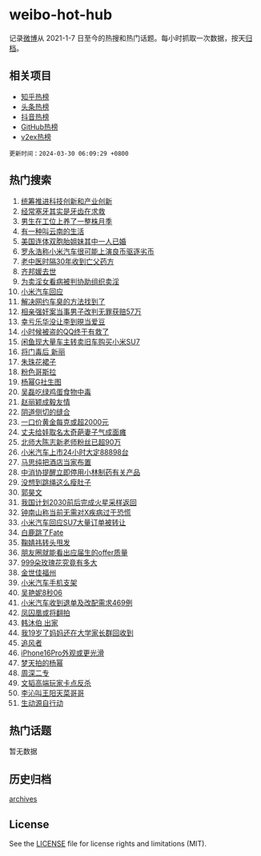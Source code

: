 # weibo-hot-hub

记录[微博](https://www.weibo.com)从 2021-1-7 日至今的热搜和热门话题。每小时抓取一次数据，按天[归档](archives)。

## 相关项目

- [知乎热榜](https://github.com/lonnyzhang423/zhihu-hot-hub)
- [头条热榜](https://github.com/lonnyzhang423/toutiao-hot-hub)
- [抖音热榜](https://github.com/lonnyzhang423/douyin-hot-hub)
- [GitHub热榜](https://github.com/lonnyzhang423/github-hot-hub)
- [v2ex热榜](https://github.com/lonnyzhang423/v2ex-hot-hub)


`更新时间：2024-03-30 06:09:29 +0800`

## 热门搜索

1. [统筹推进科技创新和产业创新](https://m.weibo.cn/search?containerid=100103type%3D1%26t%3D10%26q%3D%23%E7%BB%9F%E7%AD%B9%E6%8E%A8%E8%BF%9B%E7%A7%91%E6%8A%80%E5%88%9B%E6%96%B0%E5%92%8C%E4%BA%A7%E4%B8%9A%E5%88%9B%E6%96%B0%23&stream_entry_id=51&isnewpage=1&extparam=seat%3D1%26filter_type%3Drealtimehot%26c_type%3D51%26dgr%3D0%26cate%3D10103%26q%3D%2523%25E7%25BB%259F%25E7%25AD%25B9%25E6%258E%25A8%25E8%25BF%259B%25E7%25A7%2591%25E6%258A%2580%25E5%2588%259B%25E6%2596%25B0%25E5%2592%258C%25E4%25BA%25A7%25E4%25B8%259A%25E5%2588%259B%25E6%2596%25B0%2523%26stream_entry_id%3D51%26pos%3D0%26display_time%3D1711750168%26pre_seqid%3D1711750168275032767196)
1. [经常塞牙其实是牙齿在求救](https://m.weibo.cn/search?containerid=100103type%3D1%26t%3D10%26q%3D%23%E7%BB%8F%E5%B8%B8%E5%A1%9E%E7%89%99%E5%85%B6%E5%AE%9E%E6%98%AF%E7%89%99%E9%BD%BF%E5%9C%A8%E6%B1%82%E6%95%91%23&stream_entry_id=31&isnewpage=1&extparam=seat%3D1%26filter_type%3Drealtimehot%26q%3D%2523%25E7%25BB%258F%25E5%25B8%25B8%25E5%25A1%259E%25E7%2589%2599%25E5%2585%25B6%25E5%25AE%259E%25E6%2598%25AF%25E7%2589%2599%25E9%25BD%25BF%25E5%259C%25A8%25E6%25B1%2582%25E6%2595%2591%2523%26pos%3D0%26stream_entry_id%3D31%26lcate%3D5001%26c_type%3D31%26band_rank%3D1%26cate%3D5001%26realpos%3D1%26flag%3D2%26dgr%3D0%26display_time%3D1711750168%26pre_seqid%3D1711750168275032767196)
1. [男生在工位上养了一整株月季](https://m.weibo.cn/search?containerid=100103type%3D1%26t%3D10%26q%3D%23%E7%94%B7%E7%94%9F%E5%9C%A8%E5%B7%A5%E4%BD%8D%E4%B8%8A%E5%85%BB%E4%BA%86%E4%B8%80%E6%95%B4%E6%A0%AA%E6%9C%88%E5%AD%A3%23&stream_entry_id=31&isnewpage=1&extparam=seat%3D1%26filter_type%3Drealtimehot%26q%3D%2523%25E7%2594%25B7%25E7%2594%259F%25E5%259C%25A8%25E5%25B7%25A5%25E4%25BD%258D%25E4%25B8%258A%25E5%2585%25BB%25E4%25BA%2586%25E4%25B8%2580%25E6%2595%25B4%25E6%25A0%25AA%25E6%259C%2588%25E5%25AD%25A3%2523%26pos%3D1%26stream_entry_id%3D31%26lcate%3D5001%26c_type%3D31%26band_rank%3D2%26cate%3D5001%26realpos%3D2%26flag%3D32768%26dgr%3D0%26display_time%3D1711750168%26pre_seqid%3D1711750168275032767196)
1. [有一种叫云南的生活](https://m.weibo.cn/search?containerid=100103type%3D1%26t%3D10%26q%3D%23%E6%9C%89%E4%B8%80%E7%A7%8D%E5%8F%AB%E4%BA%91%E5%8D%97%E7%9A%84%E7%94%9F%E6%B4%BB%23&stream_entry_id=31&isnewpage=1&extparam=seat%3D1%26filter_type%3Drealtimehot%26q%3D%2523%25E6%259C%2589%25E4%25B8%2580%25E7%25A7%258D%25E5%258F%25AB%25E4%25BA%2591%25E5%258D%2597%25E7%259A%2584%25E7%2594%259F%25E6%25B4%25BB%2523%26pos%3D2%26stream_entry_id%3D31%26lcate%3D5001%26c_type%3D31%26band_rank%3D3%26cate%3D5001%26realpos%3D3%26flag%3D0%26dgr%3D0%26display_time%3D1711750168%26pre_seqid%3D1711750168275032767196)
1. [美国连体双胞胎姐妹其中一人已婚](https://m.weibo.cn/search?containerid=100103type%3D1%26t%3D10%26q%3D%23%E7%BE%8E%E5%9B%BD%E8%BF%9E%E4%BD%93%E5%8F%8C%E8%83%9E%E8%83%8E%E5%A7%90%E5%A6%B9%E5%85%B6%E4%B8%AD%E4%B8%80%E4%BA%BA%E5%B7%B2%E5%A9%9A%23&stream_entry_id=31&isnewpage=1&extparam=seat%3D1%26filter_type%3Drealtimehot%26q%3D%2523%25E7%25BE%258E%25E5%259B%25BD%25E8%25BF%259E%25E4%25BD%2593%25E5%258F%258C%25E8%2583%259E%25E8%2583%258E%25E5%25A7%2590%25E5%25A6%25B9%25E5%2585%25B6%25E4%25B8%25AD%25E4%25B8%2580%25E4%25BA%25BA%25E5%25B7%25B2%25E5%25A9%259A%2523%26pos%3D3%26stream_entry_id%3D31%26lcate%3D5001%26c_type%3D31%26band_rank%3D4%26cate%3D5001%26realpos%3D4%26flag%3D2%26dgr%3D0%26display_time%3D1711750168%26pre_seqid%3D1711750168275032767196)
1. [罗永浩称小米汽车很可能上演良币驱逐劣币](https://m.weibo.cn/search?containerid=100103type%3D1%26t%3D10%26q%3D%23%E7%BD%97%E6%B0%B8%E6%B5%A9%E7%A7%B0%E5%B0%8F%E7%B1%B3%E6%B1%BD%E8%BD%A6%E5%BE%88%E5%8F%AF%E8%83%BD%E4%B8%8A%E6%BC%94%E8%89%AF%E5%B8%81%E9%A9%B1%E9%80%90%E5%8A%A3%E5%B8%81%23&stream_entry_id=31&isnewpage=1&extparam=seat%3D1%26filter_type%3Drealtimehot%26q%3D%2523%25E7%25BD%2597%25E6%25B0%25B8%25E6%25B5%25A9%25E7%25A7%25B0%25E5%25B0%258F%25E7%25B1%25B3%25E6%25B1%25BD%25E8%25BD%25A6%25E5%25BE%2588%25E5%258F%25AF%25E8%2583%25BD%25E4%25B8%258A%25E6%25BC%2594%25E8%2589%25AF%25E5%25B8%2581%25E9%25A9%25B1%25E9%2580%2590%25E5%258A%25A3%25E5%25B8%2581%2523%26pos%3D4%26stream_entry_id%3D31%26lcate%3D5001%26c_type%3D31%26band_rank%3D5%26cate%3D5001%26realpos%3D5%26flag%3D2%26dgr%3D0%26display_time%3D1711750168%26pre_seqid%3D1711750168275032767196)
1. [老中医时隔30年收到亡父药方](https://m.weibo.cn/search?containerid=100103type%3D1%26t%3D10%26q%3D%23%E8%80%81%E4%B8%AD%E5%8C%BB%E6%97%B6%E9%9A%9430%E5%B9%B4%E6%94%B6%E5%88%B0%E4%BA%A1%E7%88%B6%E8%8D%AF%E6%96%B9%23&stream_entry_id=31&isnewpage=1&extparam=seat%3D1%26filter_type%3Drealtimehot%26q%3D%2523%25E8%2580%2581%25E4%25B8%25AD%25E5%258C%25BB%25E6%2597%25B6%25E9%259A%259430%25E5%25B9%25B4%25E6%2594%25B6%25E5%2588%25B0%25E4%25BA%25A1%25E7%2588%25B6%25E8%258D%25AF%25E6%2596%25B9%2523%26pos%3D5%26stream_entry_id%3D31%26lcate%3D5001%26c_type%3D31%26band_rank%3D6%26cate%3D5001%26realpos%3D6%26flag%3D32768%26dgr%3D0%26display_time%3D1711750168%26pre_seqid%3D1711750168275032767196)
1. [齐邦媛去世](https://m.weibo.cn/search?containerid=100103type%3D1%26t%3D10%26q%3D%23%E9%BD%90%E9%82%A6%E5%AA%9B%E5%8E%BB%E4%B8%96%23&stream_entry_id=31&isnewpage=1&extparam=seat%3D1%26filter_type%3Drealtimehot%26q%3D%2523%25E9%25BD%2590%25E9%2582%25A6%25E5%25AA%259B%25E5%258E%25BB%25E4%25B8%2596%2523%26pos%3D6%26stream_entry_id%3D31%26lcate%3D5001%26c_type%3D31%26band_rank%3D7%26cate%3D5001%26realpos%3D7%26flag%3D0%26dgr%3D0%26display_time%3D1711750168%26pre_seqid%3D1711750168275032767196)
1. [为卖淫女看病被判协助组织卖淫](https://m.weibo.cn/search?containerid=100103type%3D1%26t%3D10%26q%3D%23%E4%B8%BA%E5%8D%96%E6%B7%AB%E5%A5%B3%E7%9C%8B%E7%97%85%E8%A2%AB%E5%88%A4%E5%8D%8F%E5%8A%A9%E7%BB%84%E7%BB%87%E5%8D%96%E6%B7%AB%23&stream_entry_id=31&isnewpage=1&extparam=seat%3D1%26filter_type%3Drealtimehot%26q%3D%2523%25E4%25B8%25BA%25E5%258D%2596%25E6%25B7%25AB%25E5%25A5%25B3%25E7%259C%258B%25E7%2597%2585%25E8%25A2%25AB%25E5%2588%25A4%25E5%258D%258F%25E5%258A%25A9%25E7%25BB%2584%25E7%25BB%2587%25E5%258D%2596%25E6%25B7%25AB%2523%26pos%3D7%26stream_entry_id%3D31%26lcate%3D5001%26c_type%3D31%26band_rank%3D8%26cate%3D5001%26realpos%3D8%26flag%3D2%26dgr%3D0%26display_time%3D1711750168%26pre_seqid%3D1711750168275032767196)
1. [小米汽车回应](https://m.weibo.cn/search?containerid=100103type%3D1%26t%3D10%26q%3D%23%E5%B0%8F%E7%B1%B3%E6%B1%BD%E8%BD%A6%E5%9B%9E%E5%BA%94%23&stream_entry_id=31&isnewpage=1&extparam=seat%3D1%26filter_type%3Drealtimehot%26q%3D%2523%25E5%25B0%258F%25E7%25B1%25B3%25E6%25B1%25BD%25E8%25BD%25A6%25E5%259B%259E%25E5%25BA%2594%2523%26pos%3D8%26stream_entry_id%3D31%26lcate%3D5001%26c_type%3D31%26band_rank%3D9%26cate%3D5001%26realpos%3D9%26flag%3D0%26dgr%3D0%26display_time%3D1711750168%26pre_seqid%3D1711750168275032767196)
1. [解决网约车臭的方法找到了](https://m.weibo.cn/search?containerid=100103type%3D1%26t%3D10%26q%3D%23%E8%A7%A3%E5%86%B3%E7%BD%91%E7%BA%A6%E8%BD%A6%E8%87%AD%E7%9A%84%E6%96%B9%E6%B3%95%E6%89%BE%E5%88%B0%E4%BA%86%23&stream_entry_id=31&isnewpage=1&extparam=seat%3D1%26filter_type%3Drealtimehot%26q%3D%2523%25E8%25A7%25A3%25E5%2586%25B3%25E7%25BD%2591%25E7%25BA%25A6%25E8%25BD%25A6%25E8%2587%25AD%25E7%259A%2584%25E6%2596%25B9%25E6%25B3%2595%25E6%2589%25BE%25E5%2588%25B0%25E4%25BA%2586%2523%26pos%3D9%26stream_entry_id%3D31%26lcate%3D5001%26c_type%3D31%26band_rank%3D10%26cate%3D5001%26realpos%3D10%26flag%3D0%26dgr%3D0%26display_time%3D1711750168%26pre_seqid%3D1711750168275032767196)
1. [相亲强奸案当事男子改判无罪获赔57万](https://m.weibo.cn/search?containerid=100103type%3D1%26t%3D10%26q%3D%23%E7%9B%B8%E4%BA%B2%E5%BC%BA%E5%A5%B8%E6%A1%88%E5%BD%93%E4%BA%8B%E7%94%B7%E5%AD%90%E6%94%B9%E5%88%A4%E6%97%A0%E7%BD%AA%E8%8E%B7%E8%B5%9457%E4%B8%87%23&stream_entry_id=31&isnewpage=1&extparam=seat%3D1%26filter_type%3Drealtimehot%26q%3D%2523%25E7%259B%25B8%25E4%25BA%25B2%25E5%25BC%25BA%25E5%25A5%25B8%25E6%25A1%2588%25E5%25BD%2593%25E4%25BA%258B%25E7%2594%25B7%25E5%25AD%2590%25E6%2594%25B9%25E5%2588%25A4%25E6%2597%25A0%25E7%25BD%25AA%25E8%258E%25B7%25E8%25B5%259457%25E4%25B8%2587%2523%26pos%3D10%26stream_entry_id%3D31%26lcate%3D5001%26c_type%3D31%26band_rank%3D11%26cate%3D5001%26realpos%3D11%26flag%3D2%26dgr%3D0%26display_time%3D1711750168%26pre_seqid%3D1711750168275032767196)
1. [幸亏乐华没让李到晛当爱豆](https://m.weibo.cn/search?containerid=100103type%3D1%26t%3D10%26q%3D%23%E5%B9%B8%E4%BA%8F%E4%B9%90%E5%8D%8E%E6%B2%A1%E8%AE%A9%E6%9D%8E%E5%88%B0%E6%99%9B%E5%BD%93%E7%88%B1%E8%B1%86%23&stream_entry_id=31&isnewpage=1&extparam=seat%3D1%26filter_type%3Drealtimehot%26q%3D%2523%25E5%25B9%25B8%25E4%25BA%258F%25E4%25B9%2590%25E5%258D%258E%25E6%25B2%25A1%25E8%25AE%25A9%25E6%259D%258E%25E5%2588%25B0%25E6%2599%259B%25E5%25BD%2593%25E7%2588%25B1%25E8%25B1%2586%2523%26pos%3D11%26stream_entry_id%3D31%26lcate%3D5001%26c_type%3D31%26band_rank%3D12%26cate%3D5001%26realpos%3D12%26flag%3D2%26dgr%3D0%26display_time%3D1711750168%26pre_seqid%3D1711750168275032767196)
1. [小时候被盗的QQ终于有救了](https://m.weibo.cn/search?containerid=100103type%3D1%26t%3D10%26q%3D%23%E5%B0%8F%E6%97%B6%E5%80%99%E8%A2%AB%E7%9B%97%E7%9A%84QQ%E7%BB%88%E4%BA%8E%E6%9C%89%E6%95%91%E4%BA%86%23&stream_entry_id=31&isnewpage=1&extparam=seat%3D1%26filter_type%3Drealtimehot%26q%3D%2523%25E5%25B0%258F%25E6%2597%25B6%25E5%2580%2599%25E8%25A2%25AB%25E7%259B%2597%25E7%259A%2584QQ%25E7%25BB%2588%25E4%25BA%258E%25E6%259C%2589%25E6%2595%2591%25E4%25BA%2586%2523%26pos%3D12%26stream_entry_id%3D31%26lcate%3D5001%26c_type%3D31%26band_rank%3D13%26cate%3D5001%26realpos%3D13%26flag%3D2%26dgr%3D0%26display_time%3D1711750168%26pre_seqid%3D1711750168275032767196)
1. [闲鱼现大量车主转卖旧车购买小米SU7](https://m.weibo.cn/search?containerid=100103type%3D1%26t%3D10%26q%3D%23%E9%97%B2%E9%B1%BC%E7%8E%B0%E5%A4%A7%E9%87%8F%E8%BD%A6%E4%B8%BB%E8%BD%AC%E5%8D%96%E6%97%A7%E8%BD%A6%E8%B4%AD%E4%B9%B0%E5%B0%8F%E7%B1%B3SU7%23&stream_entry_id=31&isnewpage=1&extparam=seat%3D1%26filter_type%3Drealtimehot%26q%3D%2523%25E9%2597%25B2%25E9%25B1%25BC%25E7%258E%25B0%25E5%25A4%25A7%25E9%2587%258F%25E8%25BD%25A6%25E4%25B8%25BB%25E8%25BD%25AC%25E5%258D%2596%25E6%2597%25A7%25E8%25BD%25A6%25E8%25B4%25AD%25E4%25B9%25B0%25E5%25B0%258F%25E7%25B1%25B3SU7%2523%26pos%3D13%26stream_entry_id%3D31%26lcate%3D5001%26c_type%3D31%26band_rank%3D14%26cate%3D5001%26realpos%3D14%26flag%3D0%26dgr%3D0%26display_time%3D1711750168%26pre_seqid%3D1711750168275032767196)
1. [将门毒后 新丽](https://m.weibo.cn/search?containerid=100103type%3D1%26t%3D10%26q%3D%E5%B0%86%E9%97%A8%E6%AF%92%E5%90%8E+%E6%96%B0%E4%B8%BD&stream_entry_id=31&isnewpage=1&extparam=seat%3D1%26filter_type%3Drealtimehot%26q%3D%25E5%25B0%2586%25E9%2597%25A8%25E6%25AF%2592%25E5%2590%258E%2520%25E6%2596%25B0%25E4%25B8%25BD%26pos%3D14%26stream_entry_id%3D31%26lcate%3D5001%26c_type%3D31%26band_rank%3D15%26cate%3D5001%26realpos%3D15%26flag%3D0%26dgr%3D0%26display_time%3D1711750168%26pre_seqid%3D1711750168275032767196)
1. [朱珠花裙子](https://m.weibo.cn/search?containerid=100103type%3D1%26t%3D10%26q%3D%E6%9C%B1%E7%8F%A0%E8%8A%B1%E8%A3%99%E5%AD%90&stream_entry_id=31&isnewpage=1&extparam=seat%3D1%26filter_type%3Drealtimehot%26q%3D%25E6%259C%25B1%25E7%258F%25A0%25E8%258A%25B1%25E8%25A3%2599%25E5%25AD%2590%26pos%3D15%26stream_entry_id%3D31%26lcate%3D5001%26c_type%3D31%26band_rank%3D16%26cate%3D5001%26realpos%3D16%26flag%3D0%26dgr%3D0%26display_time%3D1711750168%26pre_seqid%3D1711750168275032767196)
1. [粉色哥斯拉](https://m.weibo.cn/search?containerid=100103type%3D1%26t%3D10%26q%3D%E7%B2%89%E8%89%B2%E5%93%A5%E6%96%AF%E6%8B%89&stream_entry_id=31&isnewpage=1&extparam=seat%3D1%26filter_type%3Drealtimehot%26q%3D%25E7%25B2%2589%25E8%2589%25B2%25E5%2593%25A5%25E6%2596%25AF%25E6%258B%2589%26pos%3D16%26stream_entry_id%3D31%26lcate%3D5001%26c_type%3D31%26band_rank%3D17%26cate%3D5001%26realpos%3D17%26flag%3D0%26dgr%3D0%26display_time%3D1711750168%26pre_seqid%3D1711750168275032767196)
1. [杨幂G社生图](https://m.weibo.cn/search?containerid=100103type%3D1%26t%3D10%26q%3D%E6%9D%A8%E5%B9%82G%E7%A4%BE%E7%94%9F%E5%9B%BE&stream_entry_id=31&isnewpage=1&extparam=seat%3D1%26filter_type%3Drealtimehot%26q%3D%25E6%259D%25A8%25E5%25B9%2582G%25E7%25A4%25BE%25E7%2594%259F%25E5%259B%25BE%26pos%3D17%26stream_entry_id%3D31%26lcate%3D5001%26c_type%3D31%26band_rank%3D18%26cate%3D5001%26realpos%3D18%26flag%3D0%26dgr%3D0%26display_time%3D1711750168%26pre_seqid%3D1711750168275032767196)
1. [吴磊吃绿鸡蛋食物中毒](https://m.weibo.cn/search?containerid=100103type%3D1%26t%3D10%26q%3D%23%E5%90%B4%E7%A3%8A%E5%90%83%E7%BB%BF%E9%B8%A1%E8%9B%8B%E9%A3%9F%E7%89%A9%E4%B8%AD%E6%AF%92%23&stream_entry_id=31&isnewpage=1&extparam=seat%3D1%26filter_type%3Drealtimehot%26q%3D%2523%25E5%2590%25B4%25E7%25A3%258A%25E5%2590%2583%25E7%25BB%25BF%25E9%25B8%25A1%25E8%259B%258B%25E9%25A3%259F%25E7%2589%25A9%25E4%25B8%25AD%25E6%25AF%2592%2523%26pos%3D18%26stream_entry_id%3D31%26lcate%3D5001%26c_type%3D31%26band_rank%3D19%26cate%3D5001%26realpos%3D19%26flag%3D0%26dgr%3D0%26display_time%3D1711750168%26pre_seqid%3D1711750168275032767196)
1. [赵丽颖成毅友情](https://m.weibo.cn/search?containerid=100103type%3D1%26t%3D10%26q%3D%E8%B5%B5%E4%B8%BD%E9%A2%96%E6%88%90%E6%AF%85%E5%8F%8B%E6%83%85&stream_entry_id=31&isnewpage=1&extparam=seat%3D1%26filter_type%3Drealtimehot%26q%3D%25E8%25B5%25B5%25E4%25B8%25BD%25E9%25A2%2596%25E6%2588%2590%25E6%25AF%2585%25E5%258F%258B%25E6%2583%2585%26pos%3D19%26stream_entry_id%3D31%26lcate%3D5001%26c_type%3D31%26band_rank%3D20%26cate%3D5001%26realpos%3D20%26flag%3D0%26dgr%3D0%26display_time%3D1711750168%26pre_seqid%3D1711750168275032767196)
1. [阴道侧切的缝合](https://m.weibo.cn/search?containerid=100103type%3D1%26t%3D10%26q%3D%E9%98%B4%E9%81%93%E4%BE%A7%E5%88%87%E7%9A%84%E7%BC%9D%E5%90%88&stream_entry_id=31&isnewpage=1&extparam=seat%3D1%26filter_type%3Drealtimehot%26q%3D%25E9%2598%25B4%25E9%2581%2593%25E4%25BE%25A7%25E5%2588%2587%25E7%259A%2584%25E7%25BC%259D%25E5%2590%2588%26pos%3D20%26stream_entry_id%3D31%26lcate%3D5001%26c_type%3D31%26band_rank%3D21%26cate%3D5001%26realpos%3D21%26flag%3D0%26dgr%3D0%26display_time%3D1711750168%26pre_seqid%3D1711750168275032767196)
1. [一口价黄金每克或超2000元](https://m.weibo.cn/search?containerid=100103type%3D1%26t%3D10%26q%3D%23%E4%B8%80%E5%8F%A3%E4%BB%B7%E9%BB%84%E9%87%91%E6%AF%8F%E5%85%8B%E6%88%96%E8%B6%852000%E5%85%83%23&stream_entry_id=31&isnewpage=1&extparam=seat%3D1%26filter_type%3Drealtimehot%26q%3D%2523%25E4%25B8%2580%25E5%258F%25A3%25E4%25BB%25B7%25E9%25BB%2584%25E9%2587%2591%25E6%25AF%258F%25E5%2585%258B%25E6%2588%2596%25E8%25B6%25852000%25E5%2585%2583%2523%26pos%3D21%26stream_entry_id%3D31%26lcate%3D5001%26c_type%3D31%26band_rank%3D22%26cate%3D5001%26realpos%3D22%26flag%3D0%26dgr%3D0%26display_time%3D1711750168%26pre_seqid%3D1711750168275032767196)
1. [丈夫给娃取名太奇葩妻子气成面瘫](https://m.weibo.cn/search?containerid=100103type%3D1%26t%3D10%26q%3D%23%E4%B8%88%E5%A4%AB%E7%BB%99%E5%A8%83%E5%8F%96%E5%90%8D%E5%A4%AA%E5%A5%87%E8%91%A9%E5%A6%BB%E5%AD%90%E6%B0%94%E6%88%90%E9%9D%A2%E7%98%AB%23&stream_entry_id=31&isnewpage=1&extparam=seat%3D1%26filter_type%3Drealtimehot%26q%3D%2523%25E4%25B8%2588%25E5%25A4%25AB%25E7%25BB%2599%25E5%25A8%2583%25E5%258F%2596%25E5%2590%258D%25E5%25A4%25AA%25E5%25A5%2587%25E8%2591%25A9%25E5%25A6%25BB%25E5%25AD%2590%25E6%25B0%2594%25E6%2588%2590%25E9%259D%25A2%25E7%2598%25AB%2523%26pos%3D22%26stream_entry_id%3D31%26lcate%3D5001%26c_type%3D31%26band_rank%3D23%26cate%3D5001%26realpos%3D23%26flag%3D0%26dgr%3D0%26display_time%3D1711750168%26pre_seqid%3D1711750168275032767196)
1. [北师大陈志新老师粉丝已超90万](https://m.weibo.cn/search?containerid=100103type%3D1%26t%3D10%26q%3D%23%E5%8C%97%E5%B8%88%E5%A4%A7%E9%99%88%E5%BF%97%E6%96%B0%E8%80%81%E5%B8%88%E7%B2%89%E4%B8%9D%E5%B7%B2%E8%B6%8590%E4%B8%87%23&stream_entry_id=31&isnewpage=1&extparam=seat%3D1%26filter_type%3Drealtimehot%26q%3D%2523%25E5%258C%2597%25E5%25B8%2588%25E5%25A4%25A7%25E9%2599%2588%25E5%25BF%2597%25E6%2596%25B0%25E8%2580%2581%25E5%25B8%2588%25E7%25B2%2589%25E4%25B8%259D%25E5%25B7%25B2%25E8%25B6%258590%25E4%25B8%2587%2523%26pos%3D23%26stream_entry_id%3D31%26lcate%3D5001%26c_type%3D31%26band_rank%3D24%26cate%3D5001%26realpos%3D24%26flag%3D1%26dgr%3D0%26display_time%3D1711750168%26pre_seqid%3D1711750168275032767196)
1. [小米汽车上市24小时大定88898台](https://m.weibo.cn/search?containerid=100103type%3D1%26t%3D10%26q%3D%23%E5%B0%8F%E7%B1%B3%E6%B1%BD%E8%BD%A6%E4%B8%8A%E5%B8%8224%E5%B0%8F%E6%97%B6%E5%A4%A7%E5%AE%9A88898%E5%8F%B0%23&stream_entry_id=31&isnewpage=1&extparam=seat%3D1%26filter_type%3Drealtimehot%26q%3D%2523%25E5%25B0%258F%25E7%25B1%25B3%25E6%25B1%25BD%25E8%25BD%25A6%25E4%25B8%258A%25E5%25B8%258224%25E5%25B0%258F%25E6%2597%25B6%25E5%25A4%25A7%25E5%25AE%259A88898%25E5%258F%25B0%2523%26pos%3D24%26stream_entry_id%3D31%26lcate%3D5001%26c_type%3D31%26band_rank%3D25%26cate%3D5001%26realpos%3D25%26flag%3D0%26dgr%3D0%26display_time%3D1711750168%26pre_seqid%3D1711750168275032767196)
1. [马思纯把酒店当家布置](https://m.weibo.cn/search?containerid=100103type%3D1%26t%3D10%26q%3D%23%E9%A9%AC%E6%80%9D%E7%BA%AF%E6%8A%8A%E9%85%92%E5%BA%97%E5%BD%93%E5%AE%B6%E5%B8%83%E7%BD%AE%23&stream_entry_id=31&isnewpage=1&extparam=seat%3D1%26filter_type%3Drealtimehot%26q%3D%2523%25E9%25A9%25AC%25E6%2580%259D%25E7%25BA%25AF%25E6%258A%258A%25E9%2585%2592%25E5%25BA%2597%25E5%25BD%2593%25E5%25AE%25B6%25E5%25B8%2583%25E7%25BD%25AE%2523%26pos%3D25%26stream_entry_id%3D31%26lcate%3D5001%26c_type%3D31%26band_rank%3D26%26cate%3D5001%26realpos%3D26%26flag%3D0%26dgr%3D0%26display_time%3D1711750168%26pre_seqid%3D1711750168275032767196)
1. [中消协提醒立即停用小林制药有关产品](https://m.weibo.cn/search?containerid=100103type%3D1%26t%3D10%26q%3D%23%E4%B8%AD%E6%B6%88%E5%8D%8F%E6%8F%90%E9%86%92%E7%AB%8B%E5%8D%B3%E5%81%9C%E7%94%A8%E5%B0%8F%E6%9E%97%E5%88%B6%E8%8D%AF%E6%9C%89%E5%85%B3%E4%BA%A7%E5%93%81%23&stream_entry_id=31&isnewpage=1&extparam=seat%3D1%26filter_type%3Drealtimehot%26q%3D%2523%25E4%25B8%25AD%25E6%25B6%2588%25E5%258D%258F%25E6%258F%2590%25E9%2586%2592%25E7%25AB%258B%25E5%258D%25B3%25E5%2581%259C%25E7%2594%25A8%25E5%25B0%258F%25E6%259E%2597%25E5%2588%25B6%25E8%258D%25AF%25E6%259C%2589%25E5%2585%25B3%25E4%25BA%25A7%25E5%2593%2581%2523%26pos%3D26%26stream_entry_id%3D31%26lcate%3D5001%26c_type%3D31%26band_rank%3D27%26cate%3D5001%26realpos%3D27%26flag%3D0%26dgr%3D0%26display_time%3D1711750168%26pre_seqid%3D1711750168275032767196)
1. [没想到跳绳这么瘦肚子](https://m.weibo.cn/search?containerid=100103type%3D1%26t%3D10%26q%3D%E6%B2%A1%E6%83%B3%E5%88%B0%E8%B7%B3%E7%BB%B3%E8%BF%99%E4%B9%88%E7%98%A6%E8%82%9A%E5%AD%90&stream_entry_id=31&isnewpage=1&extparam=seat%3D1%26filter_type%3Drealtimehot%26q%3D%25E6%25B2%25A1%25E6%2583%25B3%25E5%2588%25B0%25E8%25B7%25B3%25E7%25BB%25B3%25E8%25BF%2599%25E4%25B9%2588%25E7%2598%25A6%25E8%2582%259A%25E5%25AD%2590%26pos%3D27%26stream_entry_id%3D31%26lcate%3D5001%26c_type%3D31%26band_rank%3D28%26cate%3D5001%26realpos%3D28%26flag%3D0%26dgr%3D0%26display_time%3D1711750168%26pre_seqid%3D1711750168275032767196)
1. [郭昊文](https://m.weibo.cn/search?containerid=100103type%3D1%26t%3D10%26q%3D%E9%83%AD%E6%98%8A%E6%96%87&stream_entry_id=31&isnewpage=1&extparam=seat%3D1%26filter_type%3Drealtimehot%26q%3D%25E9%2583%25AD%25E6%2598%258A%25E6%2596%2587%26pos%3D28%26stream_entry_id%3D31%26lcate%3D5001%26c_type%3D31%26band_rank%3D29%26cate%3D5001%26realpos%3D29%26flag%3D0%26dgr%3D0%26display_time%3D1711750168%26pre_seqid%3D1711750168275032767196)
1. [我国计划2030前后完成火星采样返回](https://m.weibo.cn/search?containerid=100103type%3D1%26t%3D10%26q%3D%23%E6%88%91%E5%9B%BD%E8%AE%A1%E5%88%922030%E5%89%8D%E5%90%8E%E5%AE%8C%E6%88%90%E7%81%AB%E6%98%9F%E9%87%87%E6%A0%B7%E8%BF%94%E5%9B%9E%23&stream_entry_id=31&isnewpage=1&extparam=seat%3D1%26filter_type%3Drealtimehot%26q%3D%2523%25E6%2588%2591%25E5%259B%25BD%25E8%25AE%25A1%25E5%2588%25922030%25E5%2589%258D%25E5%2590%258E%25E5%25AE%258C%25E6%2588%2590%25E7%2581%25AB%25E6%2598%259F%25E9%2587%2587%25E6%25A0%25B7%25E8%25BF%2594%25E5%259B%259E%2523%26pos%3D29%26stream_entry_id%3D31%26lcate%3D5001%26c_type%3D31%26band_rank%3D30%26cate%3D5001%26realpos%3D30%26flag%3D1%26dgr%3D0%26display_time%3D1711750168%26pre_seqid%3D1711750168275032767196)
1. [钟南山称当前无需对X疾病过于恐慌](https://m.weibo.cn/search?containerid=100103type%3D1%26t%3D10%26q%3D%23%E9%92%9F%E5%8D%97%E5%B1%B1%E7%A7%B0%E5%BD%93%E5%89%8D%E6%97%A0%E9%9C%80%E5%AF%B9X%E7%96%BE%E7%97%85%E8%BF%87%E4%BA%8E%E6%81%90%E6%85%8C%23&stream_entry_id=31&isnewpage=1&extparam=seat%3D1%26filter_type%3Drealtimehot%26q%3D%2523%25E9%2592%259F%25E5%258D%2597%25E5%25B1%25B1%25E7%25A7%25B0%25E5%25BD%2593%25E5%2589%258D%25E6%2597%25A0%25E9%259C%2580%25E5%25AF%25B9X%25E7%2596%25BE%25E7%2597%2585%25E8%25BF%2587%25E4%25BA%258E%25E6%2581%2590%25E6%2585%258C%2523%26pos%3D30%26stream_entry_id%3D31%26lcate%3D5001%26c_type%3D31%26band_rank%3D31%26cate%3D5001%26realpos%3D31%26flag%3D0%26dgr%3D0%26display_time%3D1711750168%26pre_seqid%3D1711750168275032767196)
1. [小米汽车回应SU7大量订单被转让](https://m.weibo.cn/search?containerid=100103type%3D1%26t%3D10%26q%3D%23%E5%B0%8F%E7%B1%B3%E6%B1%BD%E8%BD%A6%E5%9B%9E%E5%BA%94SU7%E5%A4%A7%E9%87%8F%E8%AE%A2%E5%8D%95%E8%A2%AB%E8%BD%AC%E8%AE%A9%23&stream_entry_id=31&isnewpage=1&extparam=seat%3D1%26filter_type%3Drealtimehot%26q%3D%2523%25E5%25B0%258F%25E7%25B1%25B3%25E6%25B1%25BD%25E8%25BD%25A6%25E5%259B%259E%25E5%25BA%2594SU7%25E5%25A4%25A7%25E9%2587%258F%25E8%25AE%25A2%25E5%258D%2595%25E8%25A2%25AB%25E8%25BD%25AC%25E8%25AE%25A9%2523%26pos%3D31%26stream_entry_id%3D31%26lcate%3D5001%26c_type%3D31%26band_rank%3D32%26cate%3D5001%26realpos%3D32%26flag%3D0%26dgr%3D0%26display_time%3D1711750168%26pre_seqid%3D1711750168275032767196)
1. [白鹿跳了Fate](https://m.weibo.cn/search?containerid=100103type%3D1%26t%3D10%26q%3D%23%E7%99%BD%E9%B9%BF%E8%B7%B3%E4%BA%86Fate%23&stream_entry_id=31&isnewpage=1&extparam=seat%3D1%26filter_type%3Drealtimehot%26q%3D%2523%25E7%2599%25BD%25E9%25B9%25BF%25E8%25B7%25B3%25E4%25BA%2586Fate%2523%26pos%3D32%26stream_entry_id%3D31%26lcate%3D5001%26c_type%3D31%26band_rank%3D33%26cate%3D5001%26realpos%3D33%26flag%3D0%26dgr%3D0%26display_time%3D1711750168%26pre_seqid%3D1711750168275032767196)
1. [鞠婧祎转头甩发](https://m.weibo.cn/search?containerid=100103type%3D1%26t%3D10%26q%3D%23%E9%9E%A0%E5%A9%A7%E7%A5%8E%E8%BD%AC%E5%A4%B4%E7%94%A9%E5%8F%91%23&stream_entry_id=31&isnewpage=1&extparam=seat%3D1%26filter_type%3Drealtimehot%26q%3D%2523%25E9%259E%25A0%25E5%25A9%25A7%25E7%25A5%258E%25E8%25BD%25AC%25E5%25A4%25B4%25E7%2594%25A9%25E5%258F%2591%2523%26pos%3D33%26stream_entry_id%3D31%26lcate%3D5001%26c_type%3D31%26band_rank%3D34%26cate%3D5001%26realpos%3D34%26flag%3D0%26dgr%3D0%26display_time%3D1711750168%26pre_seqid%3D1711750168275032767196)
1. [朋友圈就能看出应届生的offer质量](https://m.weibo.cn/search?containerid=100103type%3D1%26t%3D10%26q%3D%23%E6%9C%8B%E5%8F%8B%E5%9C%88%E5%B0%B1%E8%83%BD%E7%9C%8B%E5%87%BA%E5%BA%94%E5%B1%8A%E7%94%9F%E7%9A%84offer%E8%B4%A8%E9%87%8F%23&stream_entry_id=31&isnewpage=1&extparam=seat%3D1%26filter_type%3Drealtimehot%26q%3D%2523%25E6%259C%258B%25E5%258F%258B%25E5%259C%2588%25E5%25B0%25B1%25E8%2583%25BD%25E7%259C%258B%25E5%2587%25BA%25E5%25BA%2594%25E5%25B1%258A%25E7%2594%259F%25E7%259A%2584offer%25E8%25B4%25A8%25E9%2587%258F%2523%26pos%3D34%26stream_entry_id%3D31%26lcate%3D5001%26c_type%3D31%26band_rank%3D35%26cate%3D5001%26realpos%3D35%26flag%3D0%26dgr%3D0%26display_time%3D1711750168%26pre_seqid%3D1711750168275032767196)
1. [999朵玫瑰花究竟有多大](https://m.weibo.cn/search?containerid=100103type%3D1%26t%3D10%26q%3D%23999%E6%9C%B5%E7%8E%AB%E7%91%B0%E8%8A%B1%E7%A9%B6%E7%AB%9F%E6%9C%89%E5%A4%9A%E5%A4%A7%23&stream_entry_id=31&isnewpage=1&extparam=seat%3D1%26filter_type%3Drealtimehot%26q%3D%2523999%25E6%259C%25B5%25E7%258E%25AB%25E7%2591%25B0%25E8%258A%25B1%25E7%25A9%25B6%25E7%25AB%259F%25E6%259C%2589%25E5%25A4%259A%25E5%25A4%25A7%2523%26pos%3D35%26stream_entry_id%3D31%26lcate%3D5001%26c_type%3D31%26band_rank%3D36%26cate%3D5001%26realpos%3D36%26flag%3D1%26dgr%3D0%26display_time%3D1711750168%26pre_seqid%3D1711750168275032767196)
1. [金世佳福州](https://m.weibo.cn/search?containerid=100103type%3D1%26t%3D10%26q%3D%E9%87%91%E4%B8%96%E4%BD%B3%E7%A6%8F%E5%B7%9E&stream_entry_id=31&isnewpage=1&extparam=seat%3D1%26filter_type%3Drealtimehot%26q%3D%25E9%2587%2591%25E4%25B8%2596%25E4%25BD%25B3%25E7%25A6%258F%25E5%25B7%259E%26pos%3D36%26stream_entry_id%3D31%26lcate%3D5001%26c_type%3D31%26band_rank%3D37%26cate%3D5001%26realpos%3D37%26flag%3D0%26dgr%3D0%26display_time%3D1711750168%26pre_seqid%3D1711750168275032767196)
1. [小米汽车手机支架](https://m.weibo.cn/search?containerid=100103type%3D1%26t%3D10%26q%3D%23%E5%B0%8F%E7%B1%B3%E6%B1%BD%E8%BD%A6%E6%89%8B%E6%9C%BA%E6%94%AF%E6%9E%B6%23&stream_entry_id=31&isnewpage=1&extparam=seat%3D1%26filter_type%3Drealtimehot%26q%3D%2523%25E5%25B0%258F%25E7%25B1%25B3%25E6%25B1%25BD%25E8%25BD%25A6%25E6%2589%258B%25E6%259C%25BA%25E6%2594%25AF%25E6%259E%25B6%2523%26pos%3D37%26stream_entry_id%3D31%26lcate%3D5001%26c_type%3D31%26band_rank%3D38%26cate%3D5001%26realpos%3D38%26flag%3D0%26dgr%3D0%26display_time%3D1711750168%26pre_seqid%3D1711750168275032767196)
1. [吴艳妮8秒06](https://m.weibo.cn/search?containerid=100103type%3D1%26t%3D10%26q%3D%23%E5%90%B4%E8%89%B3%E5%A6%AE8%E7%A7%9206%23&stream_entry_id=31&isnewpage=1&extparam=seat%3D1%26filter_type%3Drealtimehot%26q%3D%2523%25E5%2590%25B4%25E8%2589%25B3%25E5%25A6%25AE8%25E7%25A7%259206%2523%26pos%3D38%26stream_entry_id%3D31%26lcate%3D5001%26c_type%3D31%26band_rank%3D39%26cate%3D5001%26realpos%3D39%26flag%3D0%26dgr%3D0%26display_time%3D1711750168%26pre_seqid%3D1711750168275032767196)
1. [小米汽车收到退单及改配需求469例](https://m.weibo.cn/search?containerid=100103type%3D1%26t%3D10%26q%3D%23%E5%B0%8F%E7%B1%B3%E6%B1%BD%E8%BD%A6%E6%94%B6%E5%88%B0%E9%80%80%E5%8D%95%E5%8F%8A%E6%94%B9%E9%85%8D%E9%9C%80%E6%B1%82469%E4%BE%8B%23&stream_entry_id=31&isnewpage=1&extparam=seat%3D1%26filter_type%3Drealtimehot%26q%3D%2523%25E5%25B0%258F%25E7%25B1%25B3%25E6%25B1%25BD%25E8%25BD%25A6%25E6%2594%25B6%25E5%2588%25B0%25E9%2580%2580%25E5%258D%2595%25E5%258F%258A%25E6%2594%25B9%25E9%2585%258D%25E9%259C%2580%25E6%25B1%2582469%25E4%25BE%258B%2523%26pos%3D39%26stream_entry_id%3D31%26lcate%3D5001%26c_type%3D31%26band_rank%3D40%26cate%3D5001%26realpos%3D40%26flag%3D0%26dgr%3D0%26display_time%3D1711750168%26pre_seqid%3D1711750168275032767196)
1. [凤囚凰或将翻拍](https://m.weibo.cn/search?containerid=100103type%3D1%26t%3D10%26q%3D%23%E5%87%A4%E5%9B%9A%E5%87%B0%E6%88%96%E5%B0%86%E7%BF%BB%E6%8B%8D%23&stream_entry_id=31&isnewpage=1&extparam=seat%3D1%26filter_type%3Drealtimehot%26q%3D%2523%25E5%2587%25A4%25E5%259B%259A%25E5%2587%25B0%25E6%2588%2596%25E5%25B0%2586%25E7%25BF%25BB%25E6%258B%258D%2523%26pos%3D40%26stream_entry_id%3D31%26lcate%3D5001%26c_type%3D31%26band_rank%3D41%26cate%3D5001%26realpos%3D41%26flag%3D0%26dgr%3D0%26display_time%3D1711750168%26pre_seqid%3D1711750168275032767196)
1. [韩沐伯 出家](https://m.weibo.cn/search?containerid=100103type%3D1%26t%3D10%26q%3D%E9%9F%A9%E6%B2%90%E4%BC%AF+%E5%87%BA%E5%AE%B6&stream_entry_id=31&isnewpage=1&extparam=seat%3D1%26filter_type%3Drealtimehot%26q%3D%25E9%259F%25A9%25E6%25B2%2590%25E4%25BC%25AF%2520%25E5%2587%25BA%25E5%25AE%25B6%26pos%3D41%26stream_entry_id%3D31%26lcate%3D5001%26c_type%3D31%26band_rank%3D42%26cate%3D5001%26realpos%3D42%26flag%3D0%26dgr%3D0%26display_time%3D1711750168%26pre_seqid%3D1711750168275032767196)
1. [我19岁了妈妈还在大学家长群回收到](https://m.weibo.cn/search?containerid=100103type%3D1%26t%3D10%26q%3D%23%E6%88%9119%E5%B2%81%E4%BA%86%E5%A6%88%E5%A6%88%E8%BF%98%E5%9C%A8%E5%A4%A7%E5%AD%A6%E5%AE%B6%E9%95%BF%E7%BE%A4%E5%9B%9E%E6%94%B6%E5%88%B0%23&stream_entry_id=31&isnewpage=1&extparam=seat%3D1%26filter_type%3Drealtimehot%26q%3D%2523%25E6%2588%259119%25E5%25B2%2581%25E4%25BA%2586%25E5%25A6%2588%25E5%25A6%2588%25E8%25BF%2598%25E5%259C%25A8%25E5%25A4%25A7%25E5%25AD%25A6%25E5%25AE%25B6%25E9%2595%25BF%25E7%25BE%25A4%25E5%259B%259E%25E6%2594%25B6%25E5%2588%25B0%2523%26pos%3D42%26stream_entry_id%3D31%26lcate%3D5001%26c_type%3D31%26band_rank%3D43%26cate%3D5001%26realpos%3D43%26flag%3D0%26dgr%3D0%26display_time%3D1711750168%26pre_seqid%3D1711750168275032767196)
1. [追风者](https://m.weibo.cn/search?containerid=100103type%3D1%26t%3D10%26q%3D%E8%BF%BD%E9%A3%8E%E8%80%85&stream_entry_id=31&isnewpage=1&extparam=seat%3D1%26filter_type%3Drealtimehot%26q%3D%25E8%25BF%25BD%25E9%25A3%258E%25E8%2580%2585%26pos%3D43%26stream_entry_id%3D31%26lcate%3D5001%26c_type%3D31%26band_rank%3D44%26cate%3D5001%26realpos%3D44%26flag%3D0%26dgr%3D0%26display_time%3D1711750168%26pre_seqid%3D1711750168275032767196)
1. [iPhone16Pro外观或更光滑](https://m.weibo.cn/search?containerid=100103type%3D1%26t%3D10%26q%3D%23iPhone16Pro%E5%A4%96%E8%A7%82%E6%88%96%E6%9B%B4%E5%85%89%E6%BB%91%23&stream_entry_id=31&isnewpage=1&extparam=seat%3D1%26filter_type%3Drealtimehot%26q%3D%2523iPhone16Pro%25E5%25A4%2596%25E8%25A7%2582%25E6%2588%2596%25E6%259B%25B4%25E5%2585%2589%25E6%25BB%2591%2523%26pos%3D44%26stream_entry_id%3D31%26lcate%3D5001%26c_type%3D31%26band_rank%3D45%26cate%3D5001%26realpos%3D45%26flag%3D0%26dgr%3D0%26display_time%3D1711750168%26pre_seqid%3D1711750168275032767196)
1. [梦天拍的杨幂](https://m.weibo.cn/search?containerid=100103type%3D1%26t%3D10%26q%3D%23%E6%A2%A6%E5%A4%A9%E6%8B%8D%E7%9A%84%E6%9D%A8%E5%B9%82%23&stream_entry_id=31&isnewpage=1&extparam=seat%3D1%26filter_type%3Drealtimehot%26q%3D%2523%25E6%25A2%25A6%25E5%25A4%25A9%25E6%258B%258D%25E7%259A%2584%25E6%259D%25A8%25E5%25B9%2582%2523%26pos%3D45%26stream_entry_id%3D31%26lcate%3D5001%26c_type%3D31%26band_rank%3D46%26cate%3D5001%26realpos%3D46%26flag%3D0%26dgr%3D0%26display_time%3D1711750168%26pre_seqid%3D1711750168275032767196)
1. [周深二专](https://m.weibo.cn/search?containerid=100103type%3D1%26t%3D10%26q%3D%23%E5%91%A8%E6%B7%B1%E4%BA%8C%E4%B8%93%23&stream_entry_id=31&isnewpage=1&extparam=seat%3D1%26filter_type%3Drealtimehot%26q%3D%2523%25E5%2591%25A8%25E6%25B7%25B1%25E4%25BA%258C%25E4%25B8%2593%2523%26pos%3D46%26stream_entry_id%3D31%26lcate%3D5001%26c_type%3D31%26band_rank%3D47%26cate%3D5001%26realpos%3D47%26flag%3D1%26dgr%3D0%26display_time%3D1711750168%26pre_seqid%3D1711750168275032767196)
1. [文韬高端玩家卡点反杀](https://m.weibo.cn/search?containerid=100103type%3D1%26t%3D10%26q%3D%23%E6%96%87%E9%9F%AC%E9%AB%98%E7%AB%AF%E7%8E%A9%E5%AE%B6%E5%8D%A1%E7%82%B9%E5%8F%8D%E6%9D%80%23&stream_entry_id=31&isnewpage=1&extparam=seat%3D1%26filter_type%3Drealtimehot%26q%3D%2523%25E6%2596%2587%25E9%259F%25AC%25E9%25AB%2598%25E7%25AB%25AF%25E7%258E%25A9%25E5%25AE%25B6%25E5%258D%25A1%25E7%2582%25B9%25E5%258F%258D%25E6%259D%2580%2523%26pos%3D47%26stream_entry_id%3D31%26lcate%3D5001%26c_type%3D31%26band_rank%3D48%26cate%3D5001%26realpos%3D48%26flag%3D0%26dgr%3D0%26display_time%3D1711750168%26pre_seqid%3D1711750168275032767196)
1. [李沁叫王阳天菜哥哥](https://m.weibo.cn/search?containerid=100103type%3D1%26t%3D10%26q%3D%23%E6%9D%8E%E6%B2%81%E5%8F%AB%E7%8E%8B%E9%98%B3%E5%A4%A9%E8%8F%9C%E5%93%A5%E5%93%A5%23&stream_entry_id=31&isnewpage=1&extparam=seat%3D1%26filter_type%3Drealtimehot%26q%3D%2523%25E6%259D%258E%25E6%25B2%2581%25E5%258F%25AB%25E7%258E%258B%25E9%2598%25B3%25E5%25A4%25A9%25E8%258F%259C%25E5%2593%25A5%25E5%2593%25A5%2523%26pos%3D48%26stream_entry_id%3D31%26lcate%3D5001%26c_type%3D31%26band_rank%3D49%26cate%3D5001%26realpos%3D49%26flag%3D0%26dgr%3D0%26display_time%3D1711750168%26pre_seqid%3D1711750168275032767196)
1. [生动源自行动](https://m.weibo.cn/search?containerid=100103type%3D1%26t%3D10%26q%3D%23%E7%94%9F%E5%8A%A8%E6%BA%90%E8%87%AA%E8%A1%8C%E5%8A%A8%23&stream_entry_id=31&isnewpage=1&extparam=seat%3D1%26filter_type%3Drealtimehot%26q%3D%2523%25E7%2594%259F%25E5%258A%25A8%25E6%25BA%2590%25E8%2587%25AA%25E8%25A1%258C%25E5%258A%25A8%2523%26pos%3D49%26stream_entry_id%3D31%26lcate%3D5001%26c_type%3D31%26band_rank%3D50%26cate%3D5001%26realpos%3D50%26flag%3D1%26dgr%3D0%26display_time%3D1711750168%26pre_seqid%3D1711750168275032767196)

## 热门话题

暂无数据

## 历史归档

[archives](archives)

## License

See the [LICENSE](LICENSE) file for license rights and limitations (MIT).
